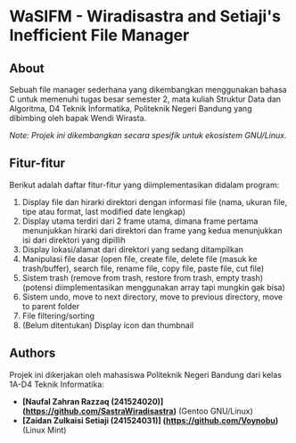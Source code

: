 # **WaSIFM - Wiradisastra and Setiaji's Inefficient File Manager**

## **About**
Sebuah file manager sederhana yang dikembangkan menggunakan bahasa C untuk memenuhi tugas besar semester 2, mata kuliah Struktur Data dan Algoritma, D4 Teknik Informatika, Politeknik Negeri Bandung yang dibimbing oleh bapak Wendi Wirasta.

*Note: Projek ini dikembangkan secara spesifik untuk ekosistem GNU/Linux.* 

## **Fitur-fitur**
Berikut adalah daftar fitur-fitur yang diimplementasikan didalam program:
1. Display file dan hirarki direktori dengan informasi file (nama, ukuran file, tipe atau format, last modified date lengkap)
2. Display utama terdiri dari 2 frame utama, dimana frame pertama menunjukkan hirarki dari direktori dan frame yang kedua menunjukkan isi dari direktori yang dipillih
3. Display lokasi/alamat dari direktori yang sedang ditampilkan
4. Manipulasi file dasar (open file, create file, delete file (masuk ke trash/buffer), search file, rename file, copy file, paste file, cut file)
5. Sistem trash (remove from trash, restore from trash, empty trash) (potensi diimplementasikan menggunakan array tapi mungkin gak bisa) 
6. Sistem undo, move to next directory, move to previous directory, move to parent folder
7. File filtering/sorting
8. (Belum ditentukan) Display icon dan thumbnail

## **Authors**
Projek ini dikerjakan oleh mahasiswa Politeknik Negeri Bandung dari kelas 1A-D4 Teknik Informatika: 
- **[Naufal Zahran Razzaq (241524020)] (https://github.com/SastraWiradisastra)** (Gentoo GNU/Linux)
- **[Zaidan Zulkaisi Setiaji (241524031)] (https://github.com/Voynobu)** (Linux Mint)
